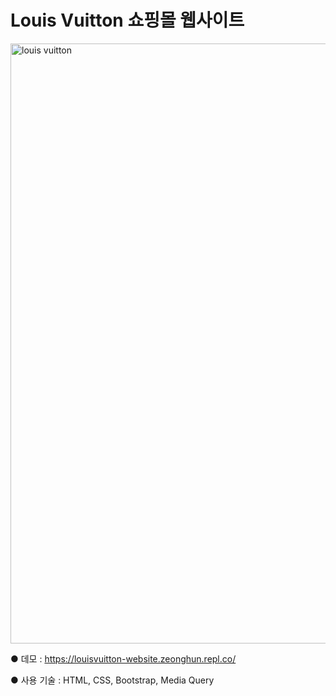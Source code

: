 # Louis Vuitton 쇼핑몰 웹사이트

<img width="960" alt="louis vuitton" src="https://user-images.githubusercontent.com/115923975/198872761-6eb93c64-8ef3-4042-9e16-2248bb26a064.png">

● 데모 : https://louisvuitton-website.zeonghun.repl.co/

● 사용 기술 : HTML, CSS, Bootstrap, Media Query
